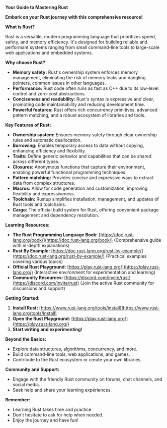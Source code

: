**Your Guide to Mastering Rust**

**Embark on your Rust journey with this comprehensive resource!**

**What is Rust?**

Rust is a versatile, modern programming language that prioritizes speed, safety, and memory efficiency. It's designed for building reliable and performant systems ranging from small command-line tools to large-scale web applications and embedded systems.

**Why choose Rust?**

-   **Memory safety:**  Rust's ownership system enforces memory management, eliminating the risk of memory leaks and dangling pointers, common issues in other languages.
-   **Performance:**  Rust code often runs as fast as C++ due to its low-level control and zero-cost abstractions.
-   **Conciseness and readability:**  Rust's syntax is expressive and clear, promoting code maintainability and reducing development time.
-   **Powerful features:**  Rust offers rich concurrency primitives, advanced pattern matching, and a robust ecosystem of libraries and tools.

**Key Features of Rust:**

-   **Ownership system:**  Ensures memory safety through clear ownership rules and automatic deallocation.
-   **Borrowing:**  Enables temporary access to data without copying, enhancing efficiency and flexibility.
-   **Traits:**  Define generic behavior and capabilities that can be shared across different types.
-   **Closures:**  Anonymous functions that capture their environment, enabling powerful functional programming techniques.
-   **Pattern matching:**  Provides concise and expressive ways to extract data from complex structures.
-   **Macros:**  Allow for code generation and customization, improving flexibility and expressiveness.
-   **Toolchain:**  Rustup simplifies installation, management, and updates of Rust tools and toolchains.
-   **Cargo:**  The official build system for Rust, offering convenient package management and dependency resolution.

**Learning Resources:**

-   **The Rust Programming Language Book:**  [https://doc.rust-lang.org/book/](https://doc.rust-lang.org/book/)  (Comprehensive guide with in-depth explanations)
-   **Rust By Example:**  [https://doc.rust-lang.org/rust-by-example/](https://doc.rust-lang.org/rust-by-example/)  (Practical examples covering various topics)
-   **Official Rust Playground:**  [https://play.rust-lang.org/](https://play.rust-lang.org/)  (Interactive environment for experimentation and learning)
-   **Community Resources:**  [https://discord.com/invite/rust](https://discord.com/invite/rust)  (Join the active Rust community for discussions and support)

**Getting Started:**

1.  **Install Rust:**  [https://www.rust-lang.org/tools/install](https://www.rust-lang.org/tools/install)
2.  **Open the Rust Playground:**  [https://play.rust-lang.org/](https://play.rust-lang.org/)
3.  **Start writing and experimenting!**

**Beyond the Basics:**

-   Explore data structures, algorithms, concurrency, and more.
-   Build command-line tools, web applications, and games.
-   Contribute to the Rust ecosystem or create your own libraries.

**Community and Support:**

-   Engage with the friendly Rust community on forums, chat channels, and social media.
-   Seek help and share your learning experiences.

**Remember:**

-   Learning Rust takes time and practice.
-   Don't hesitate to ask for help when needed.
-   Enjoy the journey and have fun!

